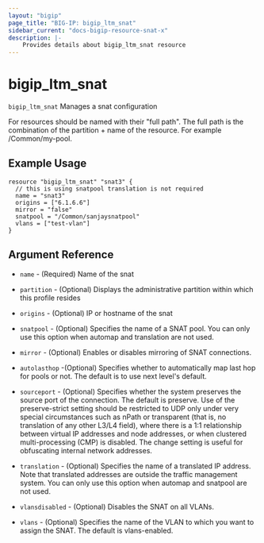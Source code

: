 ```yaml
---
layout: "bigip"
page_title: "BIG-IP: bigip_ltm_snat"
sidebar_current: "docs-bigip-resource-snat-x"
description: |-
    Provides details about bigip_ltm_snat resource
---
```


# bigip\_ltm\_snat

`bigip_ltm_snat` Manages a snat configuration

For resources should be named with their "full path". The full path is the combination of the partition + name of the resource. For example /Common/my-pool.


## Example Usage


```hcl
resource "bigip_ltm_snat" "snat3" {
  // this is using snatpool translation is not required
  name = "snat3"
  origins = ["6.1.6.6"]
  mirror = "false"
  snatpool = "/Common/sanjaysnatpool"
  vlans = ["test-vlan"]
}

```      

## Argument Reference

* `name` - (Required) Name of the snat

* `partition` - (Optional) Displays the administrative partition within which this profile resides

* `origins` - (Optional) IP or hostname of the snat

* `snatpool` - (Optional) Specifies the name of a SNAT pool. You can only use this option when automap and translation are not used.

* `mirror` - (Optional) Enables or disables mirroring of SNAT connections.

* `autolasthop` -(Optional) Specifies whether to automatically map last hop for pools or not. The default is to use next level's default.

* `sourceport` - (Optional) Specifies whether the system preserves the source port of the connection. The default is preserve. Use of the preserve-strict setting should be restricted to UDP only under very special circumstances such as nPath or transparent (that is, no translation of any other L3/L4 field), where there is a 1:1 relationship between virtual IP addresses and node addresses, or when clustered multi-processing (CMP) is disabled. The change setting is useful for obfuscating internal network addresses.

* `translation` - (Optional) Specifies the name of a translated IP address. Note that translated addresses are outside the traffic management system. You can only use this option when automap and snatpool are not used.

* `vlansdisabled` - (Optional) Disables the SNAT on all VLANs.

* `vlans` - (Optional) Specifies the name of the VLAN to which you want to assign the SNAT. The default is vlans-enabled.
